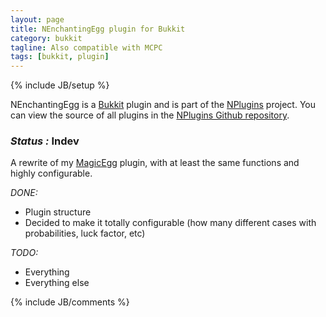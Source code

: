 ```yaml
---
layout: page
title: NEnchantingEgg plugin for Bukkit
category: bukkit
tagline: Also compatible with MCPC
tags: [bukkit, plugin]
---
```

{% include JB/setup %}

NEnchantingEgg is a [Bukkit][] plugin and is part of the [NPlugins][] project.
You can view the source of all plugins in the [NPlugins Github repository][].

### *Status :* Indev

A rewrite of my [MagicEgg][] plugin, with at least the same functions and highly configurable.

_DONE:_
* Plugin structure
* Decided to make it totally configurable (how many different cases with probabilities, luck factor, etc)

_TODO:_
* Everything
* Everything else

{% include JB/comments %}

<!--- Under this lines are links defined --->
[Bukkit]: http://bukkit.org "Bukkit Forums"

[NPlugins]: /bukkit/NPlugins.html "NPlugins project page"
[NPlugins Github repository]: https://github.com/Ribesg/NPlugins "NPlugins Github repository"

[MagicEgg]: http://dev.bukkit.org/server-mods/magicegg/ "MagicEgg on BukkitDev"